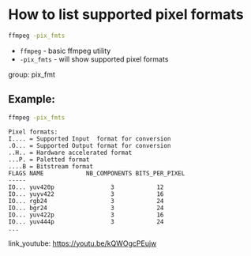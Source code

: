 # How to list supported pixel formats

```bash
ffmpeg -pix_fmts
```

- `ffmpeg` - basic ffmpeg utility
- `-pix_fmts` - will show supported pixel formats

group: pix_fmt

## Example: 
```bash
ffmpeg -pix_fmts
```
```
Pixel formats:
I.... = Supported Input  format for conversion
.O... = Supported Output format for conversion
..H.. = Hardware accelerated format
...P. = Paletted format
....B = Bitstream format
FLAGS NAME            NB_COMPONENTS BITS_PER_PIXEL
-----
IO... yuv420p                3            12
IO... yuyv422                3            16
IO... rgb24                  3            24
IO... bgr24                  3            24
IO... yuv422p                3            16
IO... yuv444p                3            24
...
```

link_youtube: https://youtu.be/kQWOgcPEujw
